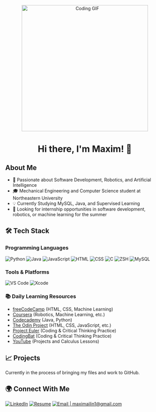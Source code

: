 <p align="center">
  <img src="https://thumbs.gfycat.com/CheerySeparateGoldeneye-size_restricted.gif" alt="Coding GIF" width="400"/>
</p>

<h1 align="center">Hi there, I'm Maxim! 👋</h1>

## About Me

- 🚀 Passionate about Software Development, Robotics, and Artificial Intelligence
- 🎓 Mechanical Engineering and Computer Science student at Northeastern University
- 💡 Currently Studying MySQL, Java, and Supervised Learning
- 💼 Looking for internship opportunities in software development, robotics, or machine learning for the summer

## 🛠 Tech Stack

### Programming Languages
![Python](https://img.shields.io/badge/-Python-333333?style=flat&logo=python)
![Java](https://img.shields.io/badge/-Java-333333?style=flat&logo=Java&logoColor=007396)
![JavaScript](https://img.shields.io/badge/-JavaScript-333333?style=flat&logo=javascript)
![HTML](https://img.shields.io/badge/-HTML5-333333?style=flat&logo=HTML5)
![CSS](https://img.shields.io/badge/-CSS3-333333?style=flat&logo=CSS3&logoColor=1572B6)
![C](https://img.shields.io/badge/-C-333333?style=flat&logo=C)
![ZSH](https://img.shields.io/badge/-ZSH-333333?style=flat&logo=gnu-bash)
![MySQL](https://img.shields.io/badge/-MySQL-333333?style=flat&logo=mysql&logoColor=white)

### Tools & Platforms
![VS Code](https://img.shields.io/badge/-VS%20Code-333333?style=flat&logo=visual-studio-code&logoColor=007ACC)
![Xcode](https://img.shields.io/badge/-Xcode-333333?style=flat&logo=xcode&logoColor=007ACC)

### 📚 Daily Learning Resources
- [freeCodeCamp](https://www.freecodecamp.org/) (HTML, CSS, Machine Learning)
- [Coursera](https://www.coursera.org/) (Robotics, Machine Learning, etc.)
- [Codecademy](https://www.codecademy.com/) (Java, Python)
- [The Odin Project](https://www.theodinproject.com/) (HTML, CSS, JavaScript, etc.)
- [Project Euler](https://projecteuler.net/) (Coding & Critical Thinking Practice)
- [CodingBat](https://codingbat.com/) (Coding & Critical Thinking Practice)
- [YouTube](https://www.youtube.com/) (Projects and Calculus Lessons)

## 📈 Projects

Currently in the process of bringing my files and work to GitHub.

## 🌍 Connect With Me

[![LinkedIn](https://img.shields.io/badge/-LinkedIn-0077B5?style=flat&logo=LinkedIn&logoColor=white)](https://www.linkedin.com/in/maxim-ilin-196442277/)
[![Resume](https://img.shields.io/badge/-Resume-333333?style=flat&logo=Google-Drive&logoColor=white)](https://docs.google.com/document/d/1y1Wna3Vs-x17wZ5KBbf25eHt4PZ1Kas9BtNcTJ8sOCQ/edit?tab=t.0)
[![Email | maximailin1@gmail.com](https://img.shields.io/badge/-Email-333333?style=flat&logo=Gmail&logoColor=white)](mailto:maximailin1@gmail.com)
